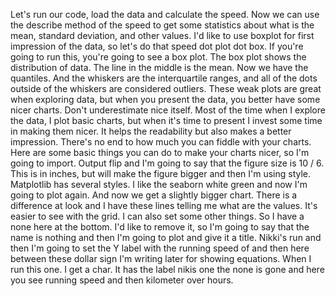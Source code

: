Let's run our code, load the data and calculate the speed. Now we can use the describe method of the speed to get some statistics about what is the mean, standard deviation, and other values. I'd like to use boxplot for first impression of the data, so let's do that speed dot plot dot box. If you're going to run this, you're going to see a box plot. The box plot shows the distribution of data. The line in the middle is the mean. Now we have the quantiles. And the whiskers are the interquartile ranges, and all of the dots outside of the whiskers are considered outliers. These weak plots are great when exploring data, but when you present the data, you better have some nicer charts. Don't underestimate nice itself. Most of the time when I explore the data, I plot basic charts, but when it's time to present I invest some time in making them nicer. It helps the readability but also makes a better impression. There's no end to how much you can fiddle with your charts. Here are some basic things you can do to make your charts nicer, so I'm going to import. Output flip and I'm going to say that the figure size is 10 / 6. This is in inches, but will make the figure bigger and then I'm using style. Matplotlib has several styles. I like the seaborn white green and now I'm going to plot again. And now we get a slightly bigger chart. There is a difference at look and I have these lines telling me what are the values. It's easier to see with the grid. I can also set some other things. So I have a none here at the bottom. I'd like to remove it, so I'm going to say that the name is nothing and then I'm going to plot and give it a title. Nikki's run and then I'm going to set the Y label with the running speed of and then here between these dollar sign I'm writing later for showing equations. When I run this one. I get a char. It has the label nikis one the none is gone and here you see running speed and then kilometer over hours.


